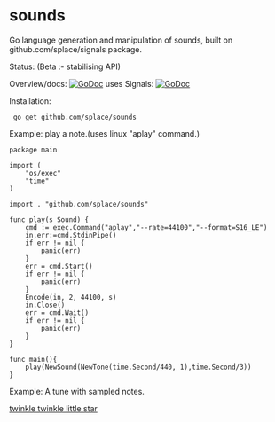# sounds
Go language generation and manipulation of sounds, built on github.com/splace/signals package.
 
Status: (Beta :- stabilising API)

Overview/docs: [![GoDoc](https://godoc.org/github.com/splace/sounds?status.svg)](https://godoc.org/github.com/splace/sounds)
uses Signals: [![GoDoc](https://godoc.org/github.com/splace/signals?status.svg)](https://godoc.org/github.com/splace/signals) 

Installation:

     go get github.com/splace/sounds   

Example: play a note.(uses linux "aplay" command.)

	package main

	import (
		"os/exec"
		"time"
	)

	import . "github.com/splace/sounds"

	func play(s Sound) {
		cmd := exec.Command("aplay","--rate=44100","--format=S16_LE")
		in,err:=cmd.StdinPipe()
		if err != nil {
			panic(err)
		}
		err = cmd.Start()
		if err != nil {
			panic(err)
		}
		Encode(in, 2, 44100, s)
		in.Close()
		err = cmd.Wait()
		if err != nil {
			panic(err)
		}
	}

	func main(){
		play(NewSound(NewTone(time.Second/440, 1),time.Second/3))
	}



Example: A tune with sampled notes.

[twinkle twinkle little star](https://github.com/splace/sounds/blob/master/test%20output/hNotes.wav)


